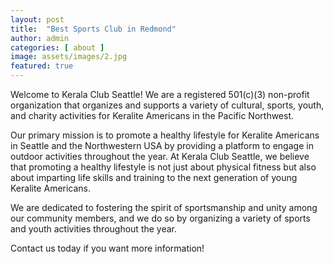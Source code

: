 ```yaml
---
layout: post
title:  "Best Sports Club in Redmond"
author: admin
categories: [ about ]
image: assets/images/2.jpg
featured: true
---
```


Welcome to Kerala Club Seattle! We are a registered 501(c)(3) non-profit organization that organizes and supports a variety of cultural, sports, youth, and charity activities for Keralite Americans in the Pacific Northwest.

Our primary mission is to promote a healthy lifestyle for Keralite Americans in Seattle and the Northwestern USA by providing a platform to engage in outdoor activities throughout the year. At Kerala Club Seattle, we believe that promoting a healthy lifestyle is not just about physical fitness but also about imparting life skills and training to the next generation of young Keralite Americans.

We are dedicated to fostering the spirit of sportsmanship and unity among our community members, and we do so by organizing a variety of sports and youth activities throughout the year.

Contact us today if you want more information!
